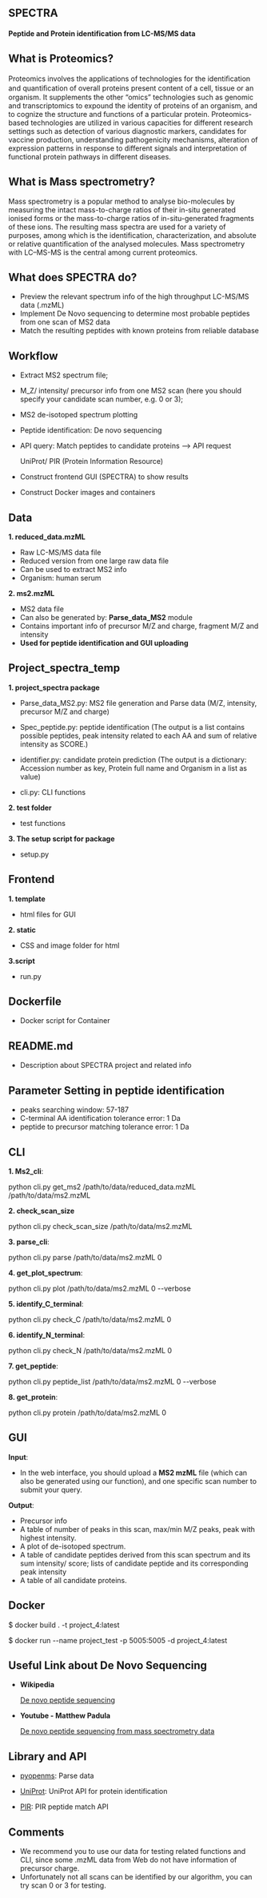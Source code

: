 ## SPECTRA 

#### Peptide and Protein identification from LC-MS/MS data


## What is Proteomics?
Proteomics involves the applications of technologies for the identiﬁcation and quantiﬁcation of overall proteins present content of a cell, tissue or an organism. 
It supplements the other “omics” technologies such as genomic and transcriptomics to expound the identity of proteins of an organism, and to cognize the structure and functions of a particular protein. Proteomics-based technologies are utilized in various capacities for different research settings such as detection of various diagnostic markers, candidates for vaccine production, understanding pathogenicity mechanisms, alteration of expression patterns in response to different signals and interpretation of functional protein pathways in different diseases. 

## What is Mass spectrometry?
Mass spectrometry is a popular method to analyse bio-molecules by measuring the intact mass-to-charge ratios of their in-situ generated ionised forms or the mass-to-charge ratios of in-situ-generated fragments of these ions. The resulting mass spectra are used for a variety of purposes, among which is the identification, characterization, and absolute or relative quantification of the analysed molecules. 
Mass spectrometry with LC–MS-MS is the central among current proteomics.

## What does SPECTRA do?

* Preview the relevant spectrum info of the high throughput LC-MS/MS data (.mzML) 
* Implement De Novo sequencing to determine most probable peptides from one scan of MS2 data
* Match the resulting peptides with known proteins from reliable database

## Workflow
* Extract MS2 spectrum file; 
* M_Z/ intensity/ precursor info from one MS2 scan (here you should specify your candidate scan number, e.g. 0 or 3);
* MS2 de-isotoped spectrum plotting
* Peptide identification:  De novo sequencing
* API query: Match peptides to candidate proteins --> API request

  UniProt/ PIR (Protein Information Resource)
* Construct frontend GUI (SPECTRA) to show results
* Construct Docker images and containers

## Data

**1. reduced_data.mzML** 
* Raw LC-MS/MS data file
* Reduced version from one large raw data file 
* Can be used to extract MS2 info
* Organism: human serum

**2. ms2.mzML**
* MS2 data file
* Can also be generated by: **Parse_data_MS2** module
* Contains important info of precursor M/Z and charge, fragment M/Z and intensity
* **Used for peptide identification and GUI uploading**


## Project_spectra_temp
**1. project_spectra package**

* Parse_data_MS2.py: MS2 file generation and Parse data (M/Z, intensity, precursor M/Z and charge)

* Spec_peptide.py: peptide identification (The output is a list contains possible peptides, peak intensity related to each AA and sum of relative intensity as SCORE.)

* identifier.py: candidate protein prediction (The output is a dictionary: Accession number as key, Protein full name and Organism in a list as value)

* cli.py: CLI functions

**2. test folder**
* test functions


**3. The setup script for package**
* setup.py

## Frontend
**1. template**
* html files for GUI

**2. static**
* CSS and image folder for html

**3.script**
* run.py

## Dockerfile
* Docker script for Container

## README.md
* Description about SPECTRA project and related info

## Parameter Setting in peptide identification

* peaks searching window: 57-187
* C-terminal AA identification tolerance error: 1 Da
* peptide to precursor matching tolerance error: 1 Da

## CLI 

**1. Ms2_cli**: 

python cli.py get_ms2 /path/to/data/reduced_data.mzML /path/to/data/ms2.mzML

**2. check_scan_size**

python cli.py check_scan_size /path/to/data/ms2.mzML

**3. parse_cli**:

python cli.py parse /path/to/data/ms2.mzML 0

**4. get_plot_spectrum**:

python cli.py plot /path/to/data/ms2.mzML 0 --verbose

**5. identify_C_terminal**:

python cli.py check_C /path/to/data/ms2.mzML 0

**6. identify_N_terminal**:

python cli.py check_N /path/to/data/ms2.mzML 0

**7. get_peptide**:

python cli.py peptide_list /path/to/data/ms2.mzML 0 --verbose

**8. get_protein**:

python cli.py protein /path/to/data/ms2.mzML 0

## GUI
**Input**: 
* In the web interface, you should upload a **MS2 mzML** file (which can also be generated using our function),
and one specific scan number to submit your query.

**Output**: 
* Precursor info
* A table of number of peaks in this scan, max/min M/Z peaks, peak with highest intensity.
* A plot of de-isotoped spectrum.
* A table of candidate peptides derived from this scan spectrum and its sum intensity/ score; lists of candidate peptide and its corresponding peak intensity
* A table of all candidate proteins.

## Docker
$ docker build . -t project_4:latest

$ docker run --name project_test -p 5005:5005 -d project_4:latest

## Useful Link about De Novo Sequencing
* **Wikipedia**

   [De novo peptide sequencing](https://en.wikipedia.org/wiki/De_novo_peptide_sequencing)
* **Youtube - Matthew Padula**

   [De novo peptide sequencing from mass spectrometry data](https://www.youtube.com/watch?v=zZsI8GM45gc)

## Library and API

* [pyopenms](https://pyopenms.readthedocs.io/en/latest/): Parse data

* [UniProt](https://www.ebi.ac.uk/proteins/api/proteins/): UniProt API for protein identification

* [PIR](https://research.bioinformatics.udel.edu/peptidematchapi2/match_get?peptides=): PIR peptide match API

## Comments
* We recommend you to use our data for testing related functions and CLI, since some .mzML data from Web do not have information of precursor charge. 
* Unfortunately not all scans can be identified by our algorithm, you can try scan 0 or 3 for testing.


